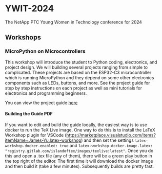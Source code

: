# YWIT-2024
The NetApp PTC Young Women in Technology conference for 2024

## Workshops

### MicroPython on Microcontrollers
This workshop will introduce the student to Python coding, electronics, and project
design. We will building several projects ranging from simple to complicated. These
projects are based on the ESP32-C3 microcontroller which is running MicroPython and
they depend on some other electronics components such as LEDs, buttons, and more.
See the project guide for step by step instructions on each project as well as mini
tutorials for electronics and programming beginners.

You can view the project guide [here](https://netapp-ptc.github.io/YWIT-2024/project_guide.pdf)

#### Building the Guide PDF
If you want to edit and build the guide locally, the easiest way is to use docker to
run the TeX Live image. One way to do this is to install the LaTeX Workshop plugin for
VSCode (https://marketplace.visualstudio.com/items?itemName=James-Yu.latex-workshop) and
then set the settings `latex-workshop.docker.enabled: true` and
`latex-workshop.docker.image.latex: "registry.gitlab.com/islandoftex/images/texlive:latest"`.
Once you do this and open a .tex file (any of them), there will be a green play button in
the top right of the editor. The first time it will download the docker image and then build
it (take a few minutes). Subsequently builds are pretty fast.
